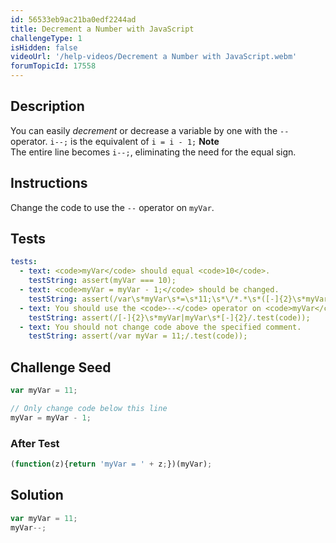```yaml
---
id: 56533eb9ac21ba0edf2244ad
title: Decrement a Number with JavaScript
challengeType: 1
isHidden: false
videoUrl: '/help-videos/Decrement a Number with JavaScript.webm'
forumTopicId: 17558
---
```


## Description
<section id='description'>
You can easily <dfn>decrement</dfn> or decrease a variable by one with the <code>--</code> operator.
<code>i--;</code>
is the equivalent of
<code>i = i - 1;</code>
<strong>Note</strong><br>The entire line becomes <code>i--;</code>, eliminating the need for the equal sign.
</section>

## Instructions
<section id='instructions'>
Change the code to use the <code>--</code> operator on <code>myVar</code>.
</section>

## Tests
<section id='tests'>

```yml
tests:
  - text: <code>myVar</code> should equal <code>10</code>.
    testString: assert(myVar === 10);
  - text: <code>myVar = myVar - 1;</code> should be changed.
    testString: assert(/var\s*myVar\s*=\s*11;\s*\/*.*\s*([-]{2}\s*myVar|myVar\s*[-]{2});/.test(code));
  - text: You should use the <code>--</code> operator on <code>myVar</code>.
    testString: assert(/[-]{2}\s*myVar|myVar\s*[-]{2}/.test(code));
  - text: You should not change code above the specified comment.
    testString: assert(/var myVar = 11;/.test(code));

```

</section>

## Challenge Seed
<section id='challengeSeed'>

<div id='js-seed'>

```js
var myVar = 11;

// Only change code below this line
myVar = myVar - 1;

```

</div>


### After Test
<div id='js-teardown'>

```js
(function(z){return 'myVar = ' + z;})(myVar);
```

</div>

</section>

## Solution
<section id='solution'>


```js
var myVar = 11;
myVar--;
```

</section>
